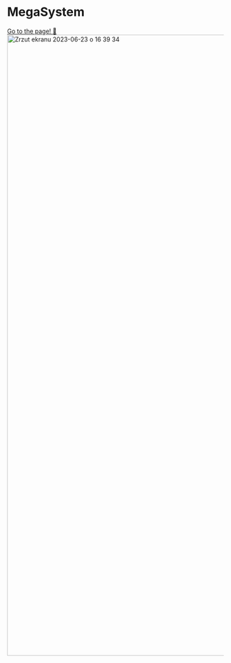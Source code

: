 # MegaSystem
[Go to the page! 🙂](https://k4mlas.github.io/Mega-System/)
<br>
<img width="1440" alt="Zrzut ekranu 2023-06-23 o 16 39 34" src="../MegaSystem/dist/img/readmeImg.png">